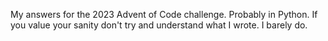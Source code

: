 My answers for the 2023 Advent of Code challenge. Probably in Python. If you value your sanity don't try and understand what I wrote. I barely do.
